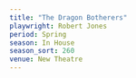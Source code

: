 ```yaml
---
title: "The Dragon Botherers"
playwright: Robert Jones
period: Spring
season: In House
season_sort: 260
venue: New Theatre
---
```

